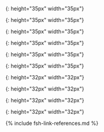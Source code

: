 

<!-- Gravity Confluence  -->
[Patient Stories]: https://confluence.hl7.org/display/GRAV/Patient+Stories
[Gravity Confluence Technology Pages]: https://confluence.hl7.org/display/GRAV/Technical+Workstream+Dashboard
[Gravity Project]:  https://confluence.hl7.org/display/GRAV/The+Gravity+Project

<!-- # Other IGs -->
[US Core Implementation Guide]: https://www.hl7.org/fhir/us/core/
[HL7 Structured Data Capture IG]: https://hl7.org/fhir/uv/sdc/STU3/extraction.html#structuremap-based-extraction
[Bulk Data exchange IG]: https://hl7.org/fhir/uv/bulkdata/

<!--# Technical IG Content -->
[SDOHCC Observation Screening Response]: StructureDefinition-SDOHCC-ObservationScreeningResponse.html
[SDOHCC Observation Assessment]: StructureDefinition-SDOHCC-ObservationAssessment.html
[SDOHCC ServiceRequest]: StructureDefinition-SDOHCC-ServiceRequest.html
[SDOHCC Task For Referral Management]: StructureDefinition-SDOHCC-TaskForReferralManagement.html
[SDOHCC Service Request]: StructureDefinition-SDOHCC-ServiceRequest.html
[SDOHCC Goal]: StructureDefinition-SDOHCC-Goal.html
[SDOHCC Procedure]: StructureDefinition-SDOHCC-Procedure.html
[SDOHCC Condition]: StructureDefinition-SDOHCC-Condition.html
[SDOHCC Consent]: StructureDefinition-SDOHCC-Consent.html
[SDOHCC ValueSet SDOH Category]: ValueSet-SDOHCC-ValueSetSDOHCategory.html

[QuestionnaireResponse]: https://hl7.org/fhir/R4B/questionnaireresponse.html
[Questionnaire]: https://hl7.org/fhir/R4B/questionnaire.html

<!--# SDC -->
[SDC QuestionnaireResponse]: https://hl7.org/fhir/us/sdc/sdc-questionnaireresponse.html
[SDC FHIR Questionnaire]: https://hl7.org/fhir/us/sdc/sdc-questionnaire.html
[StructureMap]: https://www.hl7.org/fhir/structuremap.html
[Timing]: https://www.hl7.org/fhir/datatypes.html#timing

<!--# Document Sections -->
[Referral Workflow]: referral_workflow.html
[Patient Workflow]: referral_workflow.html#patientworkflow
[Assessment Instrument Support]: assessment_instrument_support.html
[Observations]: {{site.data.fhir.path}}observation.html
[Conditions]: {{site.data.fhir.path}}condition.html
[StructureMap]: {{site.data.fhir.path}}structuremap.html
[FHIR Mapping Language]: {{site.data.fhir.path}}mapping-language.html
[Exchange Workflow]: referral_workflow.html
[Capability Statements]: artifacts.html#capability-statements
[SDOHCC Task For Referral Management]: StructureDefinition-SDOHCC-TaskForReferralManagement.html
[SDOHCC ServiceRequest]: StructureDefinition-SDOHCC-ServiceRequest.html
[Gravity Project]:  https://confluence.hl7.org/display/GRAV/The+Gravity+Project
[US Core Implementation Guide]: https://www.hl7.org/fhir/us/core/
[Gravity Confluence Technology Pages]: https://confluence.hl7.org/display/GRAV/Technical+Workstream+Dashboard
[SDOHCCObservationAssessment]: StructureDefinition-SDOHCC-ObservationAssessment.html
[SDOH Clinical Care ImplementationGuide Resource]: ImplementationGuide-hl7.fhir.us.sdoh-clinicalcare.html
[Data Modeling Framework]: sdoh_clinical_care_scope.html#data-modeling-framework
[Checking Task Status]: checking_task_status.html
[Privacy and Security]: privacy_and_security.html
[VSAC]: https://vsac.nlm.nih.gov/
[Direct Referral Exchange Workflow]: referral_workflow#direct-referral
[Direct Referral (light) Exchange Workflow]: referral_workflow.html#direct-referral-light-exchange
[Indirect Referral Exchange Workflow]: referral_workflow.html#indirect-referral-exchange
[Indirect Referral Light Exchange Workflow]: referral_workflow.html#indirect-referral-exchange
[Patient Workflow Exchange]: referral_workflow.html#patient-exchange
[Indirect Referral]: referral_workflow.html#indirect-referral
[Indirect Referral Light]: referral_workflow.html#indirect-referral-light
[Direct Referral]: referral_workflow.html#direct-referral
[Direct Referral Light]: referral_workflow.html#direct-referral-light

[SDOHCC Observation Response Hunger Vital Sign Question 3 Example]: Observation-SDOHCC-ObservationResponseHungerVitalSignQuestion3Example.html
[Assessment Instrument Spreadsheet Guidance]: broken.html
[Social Determinants of Health Screening Assessments And Questions]: broken.html
[Social Determinants of Health Screening Assessments Questions]: broken.html
[Social Determinants of Health Screening Questions]: broken.html
[Social Determinants of Health Screening Assessments Answers]: broken.html

<!--# Icons -->
[patienticon]: ./Patient.png
{: height="35px" width="35px"}

[providericon]: Provider.png
{: height="35px" width="35px"}

[cboicon]: CBO.png
{: height="35px" width="35px"}

[ccicon]: CC.png
{: height="35px" width="35px"}

[cpicon]: CoordinationPlatform.png
{: height="35px" width="35px"}

[ehricon]: EHR.png
{: height="35px" width="35px"}

[fhiricon]: fhir-32.png
{: height="32px" width="32px"}

[fhirserver]: FHIRServer.png
{: height="32px" width="32px"}

[fhirapplication]: FHIRApplication.png
{: height="32px" width="32px"}

[patientapp]: PatientApplication.png
{: height="32px" width="32px"}

{% include fsh-link-references.md %}

